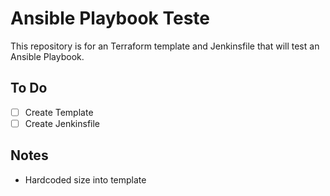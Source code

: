# Ansible Playbook Teste

This repository is for an Terraform template and Jenkinsfile that will test an 
Ansible Playbook. 

## To Do
- [ ] Create Template
- [ ] Create Jenkinsfile

## Notes
* Hardcoded size into template
